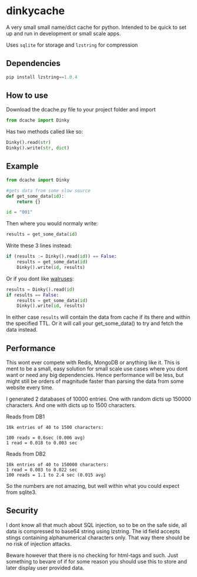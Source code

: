 # dinkycache
A very small small name/dict cache for python. Intended to be quick to set up and run in development or small scale apps.

Uses `sqlite` for storage and `lzstring` for compression

## Dependencies
```python
pip install lzstring==1.0.4
```

## How to use
Download the dcache.py file to your project folder and import
```python
from dcache import Dinky
```

Has two methods called like so:
```python
Dinky().read(str)
Dinky().write(str, dict)
```

## Example
```python
from dcache import Dinky

#gets data from some slow source
def get_some_data(id):
    return {}

id = "001"

```
Then where you would normaly write:
```python
results = get_some_data(id)
```
Write these 3 lines instead:
```python
if (results := Dinky().read(id)) == False:
    results = get_some_data(id)
    Dinky().write(id, results)
```
Or if you dont like [walruses](https://peps.python.org/pep-0572/):
```python
results = Dinky().read(id)
if results == False:
    results = get_some_data(id)
    Dinky().write(id, results)
```

In either case `results` will contain the data from cache if its there and within the specified TTL. Or it will call your get_some_data() to try and fetch the data instead.

## Performance

This wont ever compete with Redis, MongoDB or anything like it. This is ment to be a small, easy solution for small scale use cases where you dont want or need any big dependencies. Hence performance will be less, but might still be orders of magnitude faster than parsing the data from some website every time.

I generated 2 databases of 10000 entries. One with random dicts up 150000 characters. And one with dicts up to 1500 characters.

Reads from DB1
```
10k entries of 40 to 1500 characters:

100 reads = 0.6sec (0.006 avg)
1 read = 0.018 to 0.003 sec
```

Reads from DB2
```
10k entries of 40 to 150000 characters:
1 read = 0.003 to 0.022 sec
100 reads = 1.1 to 2.4 sec (0.015 avg)
```

So the numbers are not amazing, but well within what you could expect from sqlite3.

## Security

I dont know all that much about SQL injection, so to be on the safe side, all data is compressed to base64 string using lzstring. The id field accepts stings containing alphanumerical characters only. That way there should be no risk of injection attacks.

Beware however that there is no checking for html-tags and such. Just something to bevare of if for some reason you should use this to store and later display user provided data.


